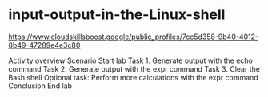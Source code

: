 # input-output-in-the-Linux-shell
https://www.cloudskillsboost.google/public_profiles/7cc5d358-9b40-4012-8b49-47289e4e3c80

Activity overview
Scenario
Start lab
Task 1. Generate output with the echo command
Task 2. Generate output with the expr command
Task 3. Clear the Bash shell
Optional task: Perform more calculations with the expr command
Conclusion
End lab
